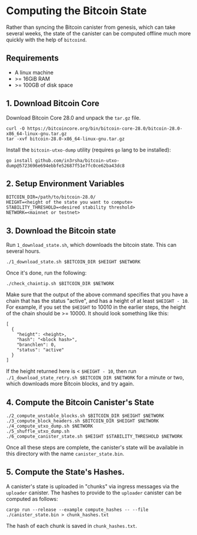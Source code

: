 # Computing the Bitcoin State

Rather than syncing the Bitcoin canister from genesis, which can take several weeks, the state of the canister can be computed offline much more quickly with the help of `bitcoind`.

## Requirements

* A linux machine
* \>= 16GiB RAM
* \>= 100GB of disk space

## 1. Download Bitcoin Core

Download Bitcoin Core 28.0 and unpack the `tar.gz` file.

```shell
curl -O https://bitcoincore.org/bin/bitcoin-core-28.0/bitcoin-28.0-x86_64-linux-gnu.tar.gz
tar -xvf bitcoin-28.0-x86_64-linux-gnu.tar.gz
```

Install the `bitcoin-utxo-dump` utility (requires `go` lang to be installed):

```
go install github.com/in3rsha/bitcoin-utxo-dump@5723696e694ebbfe52687f51e7fc0ce62ba43dc8
```

## 2. Setup Environment Variables

```
BITCOIN_DIR=/path/to/bitcoin-28.0/
HEIGHT=<height of the state you want to compute>
STABILITY_THRESHOLD=<desired stability threshold>
NETWORK=<mainnet or testnet>
```

## 3. Download the Bitcoin state

Run `1_download_state.sh`, which downloads the bitcoin state. This can several hours.

```
./1_download_state.sh $BITCOIN_DIR $HEIGHT $NETWORK
```

Once it's done, run the following:

```
./check_chaintip.sh $BITCOIN_DIR $NETWORK
```

Make sure that the output of the above command specifies that you have a chain that has the status "active", and has a height of at least `$HEIGHT - 10`. For example, if you set the `$HEIGHT` to 10010 in the earlier steps, the height of the chain should be >= 10000. It should look something like this:

```
[
  {
    "height": <height>,
    "hash": "<block hash>",
    "branchlen": 0,
    "status": "active"
  }
]
```

If the height returned here is < `$HEIGHT - 10`, then run `./1_download_state_retry.sh $BITCOIN_DIR $NETWORK` for a minute or two, which downloads more Bitcoin blocks, and try again.

## 4. Compute the Bitcoin Canister's State

```
./2_compute_unstable_blocks.sh $BITCOIN_DIR $HEIGHT $NETWORK
./3_compute_block_headers.sh $BITCOIN_DIR $HEIGHT $NETWORK
./4_compute_utxo_dump.sh $NETWORK
./5_shuffle_utxo_dump.sh
./6_compute_canister_state.sh $HEIGHT $STABILITY_THRESHOLD $NETWORK
```

Once all these steps are complete, the canister's state will be available in this directory with the name `canister_state.bin`.

## 5. Compute the State's Hashes.

A canister's state is uploaded in "chunks" via ingress messages via the `uploader` canister. The hashes to provide to the `uploader` canister can be computed as follows:

```
cargo run --release --example compute_hashes -- --file ./canister_state.bin > chunk_hashes.txt
```

The hash of each chunk is saved in `chunk_hashes.txt`.
